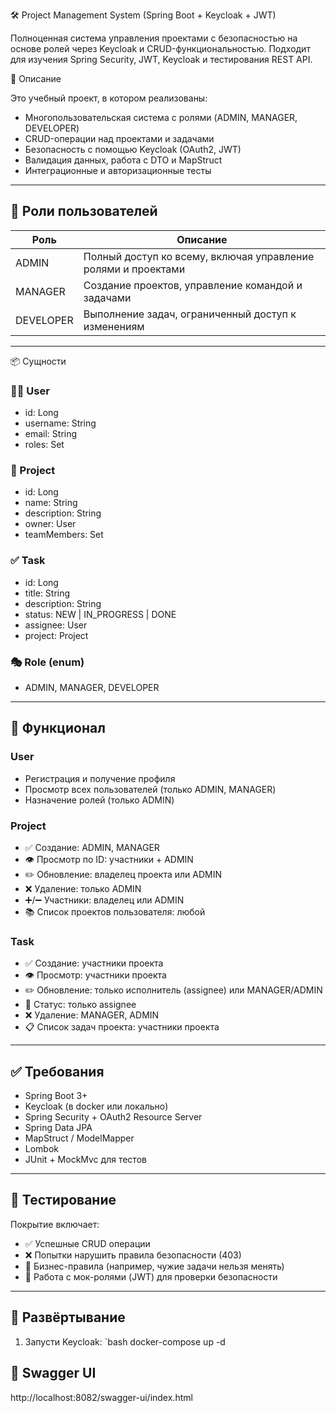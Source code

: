 🛠️ Project Management System (Spring Boot + Keycloak + JWT)

Полноценная система управления проектами с безопасностью на основе ролей через Keycloak и CRUD-функциональностью. Подходит для изучения Spring Security, JWT, Keycloak и тестирования REST API.

📌 Описание

Это учебный проект, в котором реализованы:

- Многопользовательская система с ролями (ADMIN, MANAGER, DEVELOPER)
- CRUD-операции над проектами и задачами
- Безопасность с помощью Keycloak (OAuth2, JWT)
- Валидация данных, работа с DTO и MapStruct
- Интеграционные и авторизационные тесты

---

## 🔐 Роли пользователей

| Роль       | Описание                                                      |
|------------|---------------------------------------------------------------|
| ADMIN    | Полный доступ ко всему, включая управление ролями и проектами |
| MANAGER  | Создание проектов, управление командой и задачами             |
| DEVELOPER| Выполнение задач, ограниченный доступ к изменениям            |

---

 📦 Сущности

### 🧑‍💼 User
- id: Long
- username: String
- email: String
- roles: Set<Role>

### 📁 Project
- id: Long
- name: String
- description: String
- owner: User
- teamMembers: Set<User>

### ✅ Task
- id: Long
- title: String
- description: String
- status: NEW | IN_PROGRESS | DONE
- assignee: User
- project: Project

### 🎭 Role (enum)
- ADMIN, MANAGER, DEVELOPER

---

## 🔧 Функционал

### User
- Регистрация и получение профиля
- Просмотр всех пользователей (только ADMIN, MANAGER)
- Назначение ролей (только ADMIN)

### Project
- ✅ Создание: ADMIN, MANAGER
- 👁️ Просмотр по ID: участники + ADMIN
- ✏️ Обновление: владелец проекта или ADMIN
- ❌ Удаление: только ADMIN
- ➕/➖ Участники: владелец или ADMIN
- 📚 Список проектов пользователя: любой

### Task
- ✅ Создание: участники проекта
- 👁️ Просмотр: участники проекта
- ✏️ Обновление: только исполнитель (assignee) или MANAGER/ADMIN
- 🔄 Статус: только assignee
- ❌ Удаление: MANAGER, ADMIN
- 📋 Список задач проекта: участники проекта

---

## ✅ Требования

- Spring Boot 3+
- Keycloak (в docker или локально)
- Spring Security + OAuth2 Resource Server
- Spring Data JPA
- MapStruct / ModelMapper
- Lombok
- JUnit + MockMvc для тестов

---

## 🧪 Тестирование

Покрытие включает:
- ✅ Успешные CRUD операции
- ❌ Попытки нарушить правила безопасности (403)
- 🔁 Бизнес-правила (например, чужие задачи нельзя менять)
- 🧪 Работа с мок-ролями (JWT) для проверки безопасности

---

## 🚀 Развёртывание

1. Запусти Keycloak:
   `bash
   docker-compose up -d

## 📎 Swagger UI 
http://localhost:8082/swagger-ui/index.html
